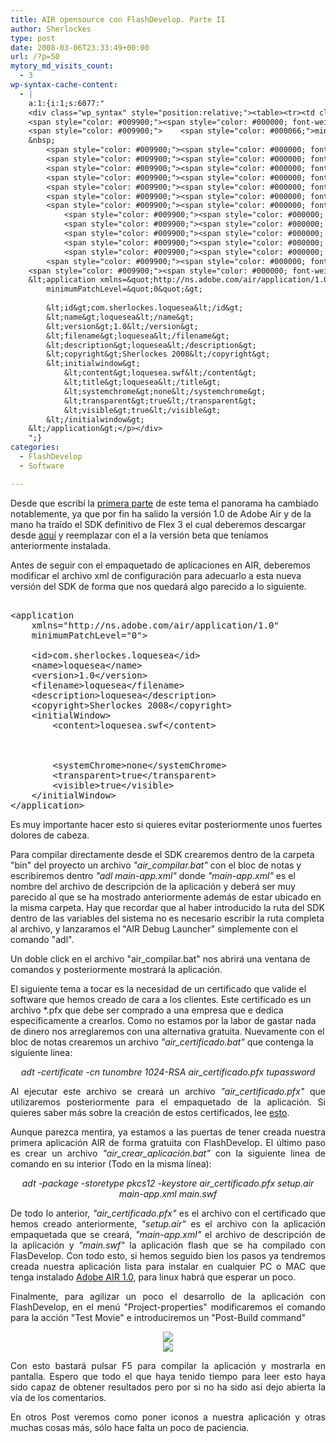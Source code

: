 ```yaml
---
title: AIR opensource con FlashDevelop. Parte II
author: Sherlockes
type: post
date: 2008-03-06T23:33:49+00:00
url: /?p=50
mytory_md_visits_count:
  - 3
wp-syntax-cache-content:
  - |
    a:1:{i:1;s:6077:"
    <div class="wp_syntax" style="position:relative;"><table><tr><td class="code"><pre class="xml" style="font-family:monospace;"><span style="color: #009900;">&lt; ?xml <span style="color: #000066;">version</span>=<span style="color: #ff0000;">&quot;1.0&quot;</span> <span style="color: #000066;">encoding</span>=<span style="color: #ff0000;">&quot;utf-8&quot;</span> <span style="color: #000000; font-weight: bold;">?&gt;</span></span>
    <span style="color: #009900;"><span style="color: #000000; font-weight: bold;">&lt;application</span> <span style="color: #000066;">xmlns</span>=<span style="color: #ff0000;">&quot;http://ns.adobe.com/air/application/1.0&quot;</span></span>
    <span style="color: #009900;">    <span style="color: #000066;">minimumPatchLevel</span>=<span style="color: #ff0000;">&quot;0&quot;</span><span style="color: #000000; font-weight: bold;">&gt;</span></span>
    &nbsp;
        <span style="color: #009900;"><span style="color: #000000; font-weight: bold;">&lt;id<span style="color: #000000; font-weight: bold;">&gt;</span></span></span>com.sherlockes.loquesea<span style="color: #009900;"><span style="color: #000000; font-weight: bold;">&lt;/id<span style="color: #000000; font-weight: bold;">&gt;</span></span></span>
        <span style="color: #009900;"><span style="color: #000000; font-weight: bold;">&lt;name<span style="color: #000000; font-weight: bold;">&gt;</span></span></span>loquesea<span style="color: #009900;"><span style="color: #000000; font-weight: bold;">&lt;/name<span style="color: #000000; font-weight: bold;">&gt;</span></span></span>
        <span style="color: #009900;"><span style="color: #000000; font-weight: bold;">&lt;version<span style="color: #000000; font-weight: bold;">&gt;</span></span></span>1.0<span style="color: #009900;"><span style="color: #000000; font-weight: bold;">&lt;/version<span style="color: #000000; font-weight: bold;">&gt;</span></span></span>
        <span style="color: #009900;"><span style="color: #000000; font-weight: bold;">&lt;filename<span style="color: #000000; font-weight: bold;">&gt;</span></span></span>loquesea<span style="color: #009900;"><span style="color: #000000; font-weight: bold;">&lt;/filename<span style="color: #000000; font-weight: bold;">&gt;</span></span></span>
        <span style="color: #009900;"><span style="color: #000000; font-weight: bold;">&lt;description<span style="color: #000000; font-weight: bold;">&gt;</span></span></span>loquesea<span style="color: #009900;"><span style="color: #000000; font-weight: bold;">&lt;/description<span style="color: #000000; font-weight: bold;">&gt;</span></span></span>
        <span style="color: #009900;"><span style="color: #000000; font-weight: bold;">&lt;copyright<span style="color: #000000; font-weight: bold;">&gt;</span></span></span>Sherlockes 2008<span style="color: #009900;"><span style="color: #000000; font-weight: bold;">&lt;/copyright<span style="color: #000000; font-weight: bold;">&gt;</span></span></span>
        <span style="color: #009900;"><span style="color: #000000; font-weight: bold;">&lt;initialwindow<span style="color: #000000; font-weight: bold;">&gt;</span></span></span>
            <span style="color: #009900;"><span style="color: #000000; font-weight: bold;">&lt;content<span style="color: #000000; font-weight: bold;">&gt;</span></span></span>loquesea.swf<span style="color: #009900;"><span style="color: #000000; font-weight: bold;">&lt;/content<span style="color: #000000; font-weight: bold;">&gt;</span></span></span>
            <span style="color: #009900;"><span style="color: #000000; font-weight: bold;">&lt;title<span style="color: #000000; font-weight: bold;">&gt;</span></span></span>loquesea<span style="color: #009900;"><span style="color: #000000; font-weight: bold;">&lt;/title<span style="color: #000000; font-weight: bold;">&gt;</span></span></span>
            <span style="color: #009900;"><span style="color: #000000; font-weight: bold;">&lt;systemchrome<span style="color: #000000; font-weight: bold;">&gt;</span></span></span>none<span style="color: #009900;"><span style="color: #000000; font-weight: bold;">&lt;/systemchrome<span style="color: #000000; font-weight: bold;">&gt;</span></span></span>
            <span style="color: #009900;"><span style="color: #000000; font-weight: bold;">&lt;transparent<span style="color: #000000; font-weight: bold;">&gt;</span></span></span>true<span style="color: #009900;"><span style="color: #000000; font-weight: bold;">&lt;/transparent<span style="color: #000000; font-weight: bold;">&gt;</span></span></span>
            <span style="color: #009900;"><span style="color: #000000; font-weight: bold;">&lt;visible<span style="color: #000000; font-weight: bold;">&gt;</span></span></span>true<span style="color: #009900;"><span style="color: #000000; font-weight: bold;">&lt;/visible<span style="color: #000000; font-weight: bold;">&gt;</span></span></span>
        <span style="color: #009900;"><span style="color: #000000; font-weight: bold;">&lt;/initialwindow<span style="color: #000000; font-weight: bold;">&gt;</span></span></span>
    <span style="color: #009900;"><span style="color: #000000; font-weight: bold;">&lt;/application<span style="color: #000000; font-weight: bold;">&gt;</span></span></span></pre></td></tr></table><p class="theCode" style="display:none;">&lt; ?xml version=&quot;1.0&quot; encoding=&quot;utf-8&quot; ?&gt;
    &lt;application xmlns=&quot;http://ns.adobe.com/air/application/1.0&quot;
        minimumPatchLevel=&quot;0&quot;&gt;
            
        &lt;id&gt;com.sherlockes.loquesea&lt;/id&gt;
        &lt;name&gt;loquesea&lt;/name&gt;
        &lt;version&gt;1.0&lt;/version&gt;
        &lt;filename&gt;loquesea&lt;/filename&gt;
        &lt;description&gt;loquesea&lt;/description&gt;
        &lt;copyright&gt;Sherlockes 2008&lt;/copyright&gt;
        &lt;initialwindow&gt;
            &lt;content&gt;loquesea.swf&lt;/content&gt;
            &lt;title&gt;loquesea&lt;/title&gt;
            &lt;systemchrome&gt;none&lt;/systemchrome&gt;
            &lt;transparent&gt;true&lt;/transparent&gt;
            &lt;visible&gt;true&lt;/visible&gt;
        &lt;/initialwindow&gt;
    &lt;/application&gt;</p></div>
    ";}
categories:
  - FlashDevelop
  - Software

---
```

Desde que escribí la [primera parte][1] de este tema el panorama ha cambiado notablemente, ya que por fin ha salido la versión 1.0 de Adobe Air y de la mano ha traído el SDK definitivo de Flex 3 el cual deberemos descargar desde [aquí][2] y reemplazar con el a la versión beta que teníamos anteriormente instalada.

Antes de seguir con el empaquetado de aplicaciones en AIR, deberemos modificar el archivo xml de configuración para adecuarlo a esta nueva versión del SDK de forma que nos quedará algo parecido a lo siguiente.

<pre lang="xml"><?xml version="1.0" encoding="utf-8" ?>
&lt;application 
    xmlns="http://ns.adobe.com/air/application/1.0"
    minimumPatchLevel="0">
        
    &lt;id>com.sherlockes.loquesea&lt;/id>
    &lt;name>loquesea&lt;/name>
    &lt;version>1.0&lt;/version>
    &lt;filename>loquesea&lt;/filename>
    &lt;description>loquesea&lt;/description>
    &lt;copyright>Sherlockes 2008&lt;/copyright>
    &lt;initialWindow>
        &lt;content>loquesea.swf&lt;/content>
        

<title>
  loquesea
</title>
        &lt;systemChrome>none&lt;/systemChrome>
        &lt;transparent>true&lt;/transparent>
        &lt;visible>true&lt;/visible>
    &lt;/initialWindow>
&lt;/application>
</pre>

Es muy importante hacer esto si quieres evitar posteriormente unos fuertes dolores de cabeza.

Para compilar directamente desde el SDK crearemos dentro de la carpeta "bin" del proyecto un archivo _"air_compilar.bat"_ con el bloc de notas y escribiremos dentro _"adl main-app.xml"_ donde _"main-app.xml"_ es el nombre del archivo de descripción de la aplicación y deberá ser muy parecido al que se ha mostrado anteriormente además de estar ubicado en la misma carpeta. Hay que recordar que al haber introducido la ruta del SDK dentro de las variables del sistema no es necesario escribir la ruta completa al archivo, y lanzaramos el "AIR Debug Launcher" simplemente con el comando "adl".

Un doble click en el archivo "air_compilar.bat" nos abrirá una ventana de comandos y posteriormente mostrará la aplicación.

<!--more-->

El siguiente tema a tocar es la necesidad de un certificado que valide el software que hemos creado de cara a los clientes. Este certificado es un archivo *.pfx que debe ser comprado a una empresa que e dedica específicamente a crearlos. Como no estamos por la labor de gastar nada de dinero nos arreglaremos con una alternativa gratuita. Nuevamente con el bloc de notas crearemos un archivo _"air_certificado.bat"_ que contenga la siguiente línea:

<p align="center">
  <em>adt -certificate -cn tunombre 1024-RSA air_certificado.pfx tupassword</em>
</p>

<p align="justify">
  Al ejecutar este archivo se creará un archivo <em>"air_certificado.pfx"</em> que utilizaremos posteriormente para el empaquetado de la aplicación. Si quieres saber más sobre la creación de estos certificados, lee <a href="http://livedocs.adobe.com/labs/air/1/devappsflex/help.html?content=dg_part_3_1.html">esto</a>.
</p>

<p align="justify">
  Aunque parezca mentira, ya estamos a las puertas de tener creada nuestra primera aplicación AIR de forma gratuita con FlashDevelop. El último paso es crear un archivo <em>"air_crear_aplicación.bat"</em> con la siguiente linea de comando en su interior (Todo en la misma línea):
</p>

<p align="center">
  <em>adt -package -storetype pkcs12 -keystore air_certificado.pfx setup.air main-app.xml main.swf</em>
</p>

<p align="justify">
  De todo lo anterior, <em>"air_certificado.pfx"</em> es el archivo con el certificado que hemos creado anteriormente, <em>"setup.air"</em> es el archivo con la aplicación empaquetada que se creará, <em>"main-app.xml"</em> el archivo de descripción de la aplicación y <em>"main.swf"</em> la aplicación flash que se ha compilado con FlasDevelop. Con todo esto, si hemos seguido bien los pasos ya tendremos creada nuestra aplicación lista para instalar en cualquier PC o MAC que tenga instalado <a href="http://get.adobe.com/air/thankyou/" target="_blank">Adobe AIR 1.0</a>, para linux habrá que esperar un poco.
</p>

<p align="justify">
  Finalmente, para agilizar un poco el desarrollo de la aplicación con FlashDevelop, en el menú "Project-properties" modificaremos el comando para la acción "Test Movie" e introduciremos un "Post-Build command"
</p>

<center>
  <img src="sherblog/wp-content/uploads/images/20080307_14d75air-fd-project-1.jpg" />
</center>

<center>
  <img src="sherblog/wp-content/uploads/images/20080307_14d75air-fd-project-2.jpg" />
</center>

<p align="justify">
  Con esto bastará pulsar F5 para compilar la aplicación y mostrarla en pantalla. Espero que todo el que haya tenido tiempo para leer esto haya sido capaz de obtener resultados pero por si no ha sido así dejo abierta la vía de los comentarios.
</p>

<p align="justify">
  En otros Post veremos como poner iconos a nuestra aplicación y otras muchas cosas más, sólo hace falta un poco de paciencia.
</p>

 [1]: http://sherver.homeip.net/blog/?p=38
 [2]: http://download.macromedia.com/pub/flex/sdk/flex_sdk_3.zip